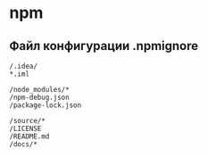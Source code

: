 # npm
## Файл конфигурации .npmignore

```ignore
/.idea/
*.iml

/node_modules/*
/npm-debug.json
/package-lock.json

/source/*
/LICENSE
/README.md
/docs/*
```